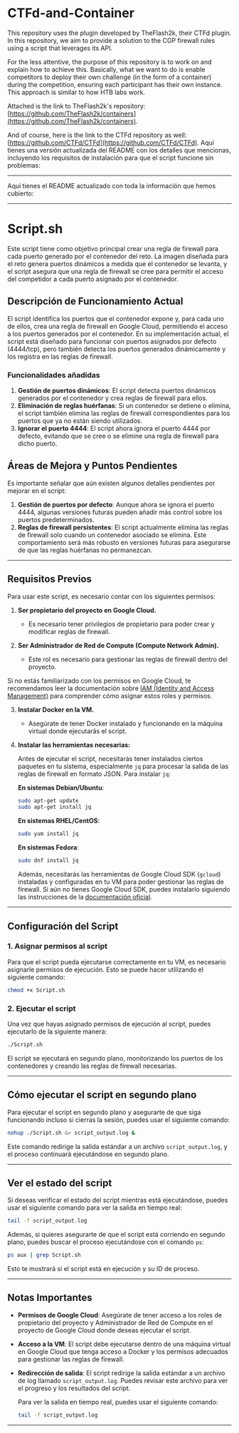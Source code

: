 # CTFd-and-Container
This repository uses the plugin developed by TheFlash2k, their CTFd plugin. In this repository, we aim to provide a solution to the CGP firewall rules using a script that leverages its API.

For the less attentive, the purpose of this repository is to work on and explain how to achieve this. Basically, what we want to do is enable competitors to deploy their own challenge (in the form of a container) during the competition, ensuring each participant has their own instance. This approach is similar to how HTB labs work.

Attached is the link to TheFlash2k's repository: [https://github.com/TheFlash2k/containers](https://github.com/TheFlash2k/containers).

And of course, here is the link to the CTFd repository as well: [https://github.com/CTFd/CTFd](https://github.com/CTFd/CTFd).
Aquí tienes una versión actualizada del README con los detalles que mencionas, incluyendo los requisitos de instalación para que el script funcione sin problemas:

---

Aquí tienes el README actualizado con toda la información que hemos cubierto:

---

# Script.sh

Este script tiene como objetivo principal crear una regla de firewall para cada puerto generado por el contenedor del reto. La imagen diseñada para el reto genera puertos dinámicos a medida que el contenedor se levanta, y el script asegura que una regla de firewall se cree para permitir el acceso del competidor a cada puerto asignado por el contenedor.

## Descripción de Funcionamiento Actual

El script identifica los puertos que el contenedor expone y, para cada uno de ellos, crea una regla de firewall en Google Cloud, permitiendo el acceso a los puertos generados por el contenedor. En su implementación actual, el script está diseñado para funcionar con puertos asignados por defecto (4444/tcp), pero también detecta los puertos generados dinámicamente y los registra en las reglas de firewall.

### Funcionalidades añadidas

1. **Gestión de puertos dinámicos**: El script detecta puertos dinámicos generados por el contenedor y crea reglas de firewall para ellos.
2. **Eliminación de reglas huérfanas**: Si un contenedor se detiene o elimina, el script también elimina las reglas de firewall correspondientes para los puertos que ya no están siendo utilizados.
3. **Ignorar el puerto 4444**: El script ahora ignora el puerto 4444 por defecto, evitando que se cree o se elimine una regla de firewall para dicho puerto.

## Áreas de Mejora y Puntos Pendientes

Es importante señalar que aún existen algunos detalles pendientes por mejorar en el script:

1. **Gestión de puertos por defecto**: Aunque ahora se ignora el puerto 4444, algunas versiones futuras pueden añadir más control sobre los puertos predeterminados.
2. **Reglas de firewall persistentes**: El script actualmente elimina las reglas de firewall solo cuando un contenedor asociado se elimina. Este comportamiento será más robusto en versiones futuras para asegurarse de que las reglas huérfanas no permanezcan.

---

## Requisitos Previos

Para usar este script, es necesario contar con los siguientes permisos:

1. **Ser propietario del proyecto en Google Cloud.**
   - Es necesario tener privilegios de propietario para poder crear y modificar reglas de firewall.
   
2. **Ser Administrador de Red de Compute (Compute Network Admin).**
   - Este rol es necesario para gestionar las reglas de firewall dentro del proyecto.

Si no estás familiarizado con los permisos en Google Cloud, te recomendamos leer la documentación sobre [IAM (Identity and Access Management)](https://cloud.google.com/iam) para comprender cómo asignar estos roles y permisos.

3. **Instalar Docker en la VM.**
   - Asegúrate de tener Docker instalado y funcionando en la máquina virtual donde ejecutarás el script.
   
4. **Instalar las herramientas necesarias:**

   Antes de ejecutar el script, necesitarás tener instalados ciertos paquetes en tu sistema, especialmente `jq` para procesar la salida de las reglas de firewall en formato JSON. Para instalar `jq`:

   **En sistemas Debian/Ubuntu**:
   ```bash
   sudo apt-get update
   sudo apt-get install jq
   ```

   **En sistemas RHEL/CentOS**:
   ```bash
   sudo yum install jq
   ```

   **En sistemas Fedora**:
   ```bash
   sudo dnf install jq
   ```

   Además, necesitarás las herramientas de Google Cloud SDK (`gcloud`) instaladas y configuradas en tu VM para poder gestionar las reglas de firewall. Si aún no tienes Google Cloud SDK, puedes instalarlo siguiendo las instrucciones de la [documentación oficial](https://cloud.google.com/sdk/docs/install).

---

## Configuración del Script

### 1. Asignar permisos al script

Para que el script pueda ejecutarse correctamente en tu VM, es necesario asignarle permisos de ejecución. Esto se puede hacer utilizando el siguiente comando:

```bash
chmod +x Script.sh
```

### 2. Ejecutar el script

Una vez que hayas asignado permisos de ejecución al script, puedes ejecutarlo de la siguiente manera:

```bash
./Script.sh
```

El script se ejecutará en segundo plano, monitorizando los puertos de los contenedores y creando las reglas de firewall necesarias.

---

## Cómo ejecutar el script en segundo plano

Para ejecutar el script en segundo plano y asegurarte de que siga funcionando incluso si cierras la sesión, puedes usar el siguiente comando:

```bash
nohup ./Script.sh &> script_output.log &
```

Este comando redirige la salida estándar a un archivo `script_output.log`, y el proceso continuará ejecutándose en segundo plano.

---

## Ver el estado del script

Si deseas verificar el estado del script mientras está ejecutándose, puedes usar el siguiente comando para ver la salida en tiempo real:

```bash
tail -f script_output.log
```

Además, si quieres asegurarte de que el script está corriendo en segundo plano, puedes buscar el proceso ejecutándose con el comando `ps`:

```bash
ps aux | grep Script.sh
```

Esto te mostrará si el script está en ejecución y su ID de proceso.

---

## Notas Importantes

- **Permisos de Google Cloud**: Asegúrate de tener acceso a los roles de propietario del proyecto y Administrador de Red de Compute en el proyecto de Google Cloud donde deseas ejecutar el script.
  
- **Acceso a la VM**: El script debe ejecutarse dentro de una máquina virtual en Google Cloud que tenga acceso a Docker y los permisos adecuados para gestionar las reglas de firewall.

- **Redirección de salida**: El script redirige la salida estándar a un archivo de log llamado `script_output.log`. Puedes revisar este archivo para ver el progreso y los resultados del script.

    Para ver la salida en tiempo real, puedes usar el siguiente comando:

    ```bash
    tail -f script_output.log
    ```

---
